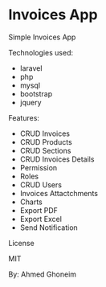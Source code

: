 <h1>Invoices App</h1>
<p>Simple Invoices App</p>
<p>Technologies used:</p>
<ul>
<li>laravel</li>
<li>php</li>
<li>mysql</li>
<li>bootstrap</li>
<li>jquery</li>
</ul>
<p>Features:</p>
<ul>
<li>CRUD Invoices</li>
<li>CRUD Products</li>
<li>CRUD Sections</li>
<li>CRUD Invoices Details</li>
<li>Permission </li>
<li>Roles</li>
<li>CRUD Users</li>
<li>Invoices Attactchments</li>
<li>Charts</li>
<li>Export PDF</li>
<li>Export Excel</li>
<li>Send Notification</li>
</ul>

<p>License</p>
<p>MIT</p>
<p>By: Ahmed Ghoneim</p>
